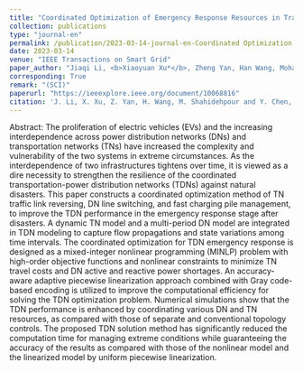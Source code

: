 ```yaml
---
title: "Coordinated Optimization of Emergency Response Resources in Transportation-Power Distribution Networks under Extreme Events"
collection: publications
type: "journal-en"
permalink: /publication/2023-03-14-journal-en-Coordinated Optimization of Emergency Response Resources in Transportation-Power Distribution Networks under Extreme Events
date: 2023-03-14
venue: "IEEE Transactions on Smart Grid"
paper_author: "Jiaqi Li, <b>Xiaoyuan Xu*</b>, Zheng Yan, Han Wang, Mohammad Shahidehpour, Yue Chen"
corresponding: True
remark: "(SCI)"
paperurl: "https://ieeexplore.ieee.org/document/10068816"
citation: 'J. Li, X. Xu, Z. Yan, H. Wang, M. Shahidehpour and Y. Chen, "Coordinated Optimization of Emergency Response Resources in Transportation-Power Distribution Networks Under Extreme Events," <i>IEEE Transactions on Smart Grid</i>, vol. 14, no. 6, pp. 4607-4620, Nov. 2023.'
---
```


Abstract:
The proliferation of electric vehicles (EVs) and the increasing interdependence across power distribution networks (DNs) and transportation networks (TNs) have increased the complexity and vulnerability of the two systems in extreme circumstances. As the interdependence of two infrastructures tightens over time, it is viewed as a dire necessity to strengthen the resilience of the coordinated transportation-power distribution networks (TDNs) against natural disasters. This paper constructs a coordinated optimization method of TN traffic link reversing, DN line switching, and fast charging pile management, to improve the TDN performance in the emergency response stage after disasters. A dynamic TN model and a multi-period DN model are integrated in TDN modeling to capture flow propagations and state variations among time intervals. The coordinated optimization for TDN emergency response is designed as a mixed-integer nonlinear programming (MINLP) problem with high-order objective functions and nonlinear constraints to minimize TN travel costs and DN active and reactive power shortages. An accuracy-aware adaptive piecewise linearization approach combined with Gray code-based encoding is utilized to improve the computational efficiency for solving the TDN optimization problem. Numerical simulations show that the TDN performance is enhanced by coordinating various DN and TN resources, as compared with those of separate and conventional topology controls. The proposed TDN solution method has significantly reduced the computation time for managing extreme conditions while guaranteeing the accuracy of the results as compared with those of the nonlinear model and the linearized model by uniform piecewise linearization.